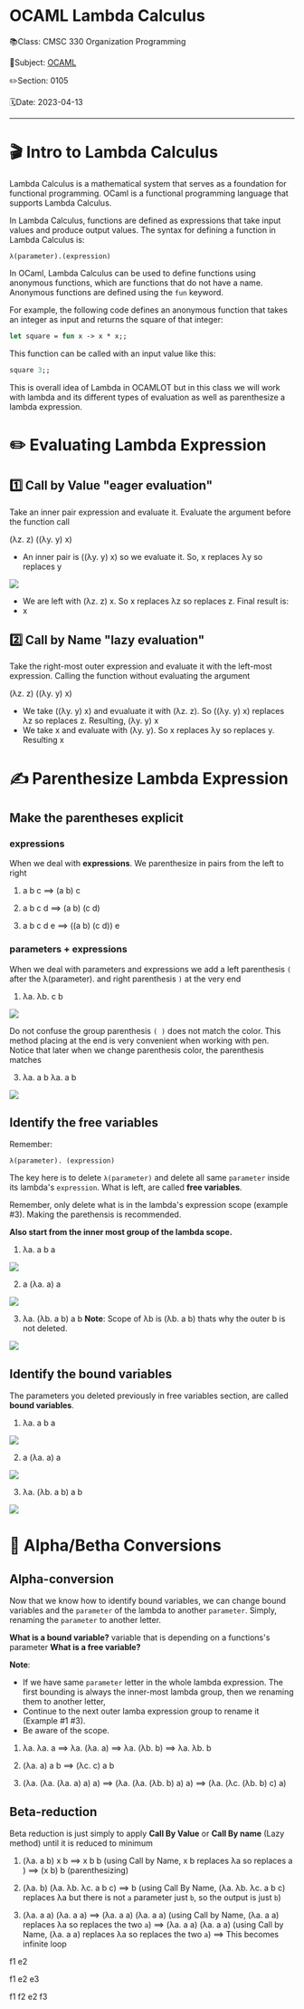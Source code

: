 # OCAML Lambda Calculus

📚Class: CMSC 330 Organization Programming

📘Subject: <a href="https://github.com/lamula21/cheat-sheets/tree/main/Ocaml">OCAML</a>

✏️Section: 0105

🗓️Date: 2023-04-13

---

# 🎬 Intro to Lambda Calculus
Lambda Calculus is a mathematical system that serves as a foundation for functional programming. OCaml is a functional programming language that supports Lambda Calculus.

In Lambda Calculus, functions are defined as expressions that take input values and produce output values. The syntax for defining a function in Lambda Calculus is:
```
λ(parameter).(expression)
```

In OCaml, Lambda Calculus can be used to define functions using anonymous functions, which are functions that do not have a name. Anonymous functions are defined using the `fun` keyword.

For example, the following code defines an anonymous function that takes an integer as input and returns the square of that integer:
```ocaml
let square = fun x -> x * x;;
```

This function can be called with an input value like this:
```ocaml
square 3;;
```

This is overall idea of Lambda in OCAMLOT but in this class we will work with lambda and its different types of evaluation as well as parenthesize a lambda expression.

# ✏️ Evaluating Lambda Expression

## 1️⃣ Call by Value "eager evaluation"

Take an inner pair expression and evaluate it.
Evaluate the argument before the function call

(λz. z) ((λy. y) x)
- An inner pair is ((λy. y) x) so we evaluate it. So, x replaces λy so replaces y

![](../Assets/20230416153810.png)

- We are left with (λz. z) x. So x replaces λz so replaces z. Final result is:
- x

## 2️⃣ Call by Name "lazy evaluation"
Take the right-most outer expression and evaluate it with the left-most expression.
Calling the function without evaluating the argument

(λz. z) ((λy. y) x) 
- We take ((λy. y) x) and evualuate it with (λz. z). So ((λy. y) x) replaces λz so replaces z. Resulting, (λy. y) x 
- We take x and evaluate with (λy. y). So x replaces λy so replaces y. Resulting x

  
# ✍️ Parenthesize Lambda Expression

## Make the parentheses explicit

### **expressions**
When we deal with **expressions**. We parenthesize in pairs from the left to right
1) a b c
$\implies$ (a b) c

2) a b c d
$\implies$ (a b) (c d)
  
3) a b c d e
$\implies$ ((a b) (c d)) e

### **parameters + expressions**
When we deal with parameters and expressions we add a left parenthesis `(` after the λ(parameter). and right parenthesis `)` at the very end
1) λa. λb. c b

![](../Assets/20230416161822.png)

Do not confuse the group parenthesis `( )` does not match the color. This method placing at the end is very convenient when working with pen. Notice that later when we change parenthesis color, the parenthesis matches

3) λa. a b λa. a b

![](../Assets/20230416161529.png)


## Identify the free variables 
Remember:
```
λ(parameter). (expression)
```

The key here is to delete `λ(parameter)` and delete all same `parameter` inside its lambda's `expression`. What is left, are called **free variables**. 

Remember, only delete what is in the lambda's expression scope (example #3). Making the parethensis is recommended.

**Also start from the inner most group of the lambda scope.**

1) λa. a b a

![](../Assets/20230416163255.png)
  

2) a (λa. a) a

![](../Assets/20230416163331.png)

  

3) λa. (λb. a b) a b
**Note**: Scope of λb is (λb. a b) thats why the outer b is not deleted.

![](../Assets/20230416163423.png)


## Identify the bound variables
The parameters you deleted previously in free variables section, are called **bound variables**.

1) λa. a b a

![](../Assets/20230416163633.png)


2) a (λa. a) a

![](../Assets/20230416163656.png)

3) λa. (λb. a b) a b

![](../Assets/20230416163718.png)


# 🔄 Alpha/Betha Conversions

## Alpha-conversion
Now that we know how to identify bound variables, we can change bound variables and the `parameter` of the lambda to another `parameter`. Simply, renaming the `parameter` to another letter.

**What is a bound variable?** variable that is depending on  a functions's parameter
**What is a free variable?** 

**Note**: 
- If we have same `parameter` letter in the whole lambda expression. The first bounding is always the inner-most lambda group, then we renaming them to another letter,
- Continue to the next outer lamba expression group to rename it (Example #1 #3).
- Be aware of the scope.

1) λa. λa. a
$\implies$ λa. (λa. a)
$\implies$ λa. (λb. b)
$\implies$ λa. λb. b
  

2) (λa. a) a b
$\implies$ (λc. c) a b
   

3) (λa. (λa. (λa. a) a) a)
$\implies$ (λa. (λa. (λb. b) a) a)
$\implies$ (λa. (λc. (λb. b) c) a)


## Beta-reduction
Beta reduction is just simply to apply **Call By Value** or **Call By name** (Lazy method) until it is reduced to minimum

1) (λa. a b) x b
$\implies$ x b b (using Call by Name, x b replaces λa so replaces a )
$\implies$ (x b) b (parenthesizing)

2) (λa. b) (λa. λb. λc. a b c)
$\implies$ b (using Call By Name, (λa. λb. λc. a b c) replaces λa but there is not `a` parameter just `b`, so the output is just `b`)

3) (λa. a a) (λa. a a)
$\implies$ (λa. a a) (λa. a a) (using Call by Name, (λa. a a) replaces  λa so replaces the two `a`)
$\implies$ (λa. a a) (λa. a a) (using Call by Name, (λa. a a) replaces  λa so replaces the two `a`)
$\implies$ This becomes infinite loop

f1 e2

f1 e2 e3

f1 f2 e2 f3
